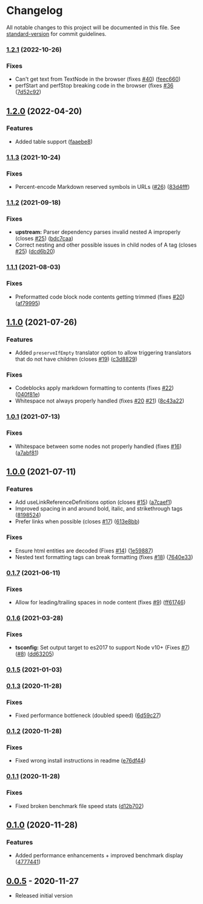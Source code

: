 # Changelog

All notable changes to this project will be documented in this file. See [standard-version](https://github.com/conventional-changelog/standard-version) for commit guidelines.

### [1.2.1](https://github.com/crosstype/node-html-markdown/compare/v1.2.0...v1.2.1) (2022-10-26)


### Fixes

* Can't get text from TextNode in the browser (fixes [#40](https://github.com/crosstype/node-html-markdown/issues/40)) ([feec660](https://github.com/crosstype/node-html-markdown/commit/feec6609cc4ad5c00ce81835d60c3a00036f82e7))
* perfStart and perfStop breaking code in the browser (fixes [#36](https://github.com/crosstype/node-html-markdown/issues/36) ([7d52c92](https://github.com/crosstype/node-html-markdown/commit/7d52c928b718acae578692736cda1f17d4733ab1))

## [1.2.0](https://github.com/crosstype/node-html-markdown/compare/v1.1.3...v1.2.0) (2022-04-20)


### Features

* Added table support ([faaebe8](https://github.com/crosstype/node-html-markdown/commit/faaebe8b8b85a6e4680a286f24ff963db097cc66))

### [1.1.3](https://github.com/crosstype/node-html-markdown/compare/v1.1.2...v1.1.3) (2021-10-24)


### Fixes

* Percent-encode Markdown reserved symbols in URLs ([#26](https://github.com/crosstype/node-html-markdown/issues/26)) ([83d4fff](https://github.com/crosstype/node-html-markdown/commit/83d4fff866eb027ebba052ab45996f679412c42b))

### [1.1.2](https://github.com/crosstype/node-html-markdown/compare/v1.1.1...v1.1.2) (2021-09-18)


### Fixes

* **upstream:** Parser dependency parses invalid nested A improperly (closes [#25](https://github.com/crosstype/node-html-markdown/issues/25)) ([bdc7caa](https://github.com/crosstype/node-html-markdown/commit/bdc7caaac615428c89729f30b23fa2a29d9a6c56))
* Correct nesting and other possible issues in child nodes of A tag (closes [#25](https://github.com/crosstype/node-html-markdown/issues/25)) ([dcd6b20](https://github.com/crosstype/node-html-markdown/commit/dcd6b209f630335c314d67e47fd2290218bd6e79))

### [1.1.1](https://github.com/crosstype/node-html-markdown/compare/v1.1.0...v1.1.1) (2021-08-03)


### Fixes

* Preformatted code block node contents getting trimmed (fixes [#20](https://github.com/crosstype/node-html-markdown/issues/20)) ([af79995](https://github.com/crosstype/node-html-markdown/commit/af799956d94d7a06c50df71746bcfac8f31e342e))

## [1.1.0](https://github.com/crosstype/node-html-markdown/compare/v1.0.1...v1.1.0) (2021-07-26)


### Features

* Added `preserveIfEmpty` translator option to allow triggering translators that do not have children (closes [#19](https://github.com/crosstype/node-html-markdown/issues/19)) ([c3d8829](https://github.com/crosstype/node-html-markdown/commit/c3d88296de6c51b016524406021718218d0c412b))


### Fixes

* Codeblocks apply markdown formatting to contents (fixes [#22](https://github.com/crosstype/node-html-markdown/issues/22)) ([040f81e](https://github.com/crosstype/node-html-markdown/commit/040f81edde8ec21e393a2b38273f9427751bfad2))
* Whitespace not always properly handled (fixes [#20](https://github.com/crosstype/node-html-markdown/issues/20) [#21](https://github.com/crosstype/node-html-markdown/issues/21)) ([8c43a22](https://github.com/crosstype/node-html-markdown/commit/8c43a22c3da5a5f5134fc52e08015b476cfbbb45))

### [1.0.1](https://github.com/crosstype/node-html-markdown/compare/v1.0.0...v1.0.1) (2021-07-13)


### Fixes

* Whitespace between some nodes not properly handled (fixes [#16](https://github.com/crosstype/node-html-markdown/issues/16)) ([a7abf81](https://github.com/crosstype/node-html-markdown/commit/a7abf81add691e199587ca85600fb0f4c6876a01))

## [1.0.0](https://github.com/crosstype/node-html-markdown/compare/v0.1.7...v1.0.0) (2021-07-11)


### Features

* Add useLinkReferenceDefinitions option (closes [#15](https://github.com/crosstype/node-html-markdown/issues/15)) ([a7caef1](https://github.com/crosstype/node-html-markdown/commit/a7caef106a37a5de618e7072ed4e329a1c4c4f95))
* Improved spacing in and around bold, italic, and strikethrough tags ([8198524](https://github.com/crosstype/node-html-markdown/commit/8198524680ec3e6e5d8578b18fe58067158774bb))
* Prefer <inline> links when possible (closes [#17](https://github.com/crosstype/node-html-markdown/issues/17)) ([613e8bb](https://github.com/crosstype/node-html-markdown/commit/613e8bb5d39ca84efcce13c33c1fda8206a9d924))


### Fixes

* Ensure html entities are decoded (Fixes [#14](https://github.com/crosstype/node-html-markdown/issues/14)) ([1e59887](https://github.com/crosstype/node-html-markdown/commit/1e59887ea9baea37d72d977943cfda936e925924))
* Nested text formatting tags can break formatting (fixes [#18](https://github.com/crosstype/node-html-markdown/issues/18)) ([7640e33](https://github.com/crosstype/node-html-markdown/commit/7640e334936e6cd678cc1ea960b77135832afd55))

### [0.1.7](https://github.com/crosstype/node-html-markdown/compare/v0.1.6...v0.1.7) (2021-06-11)


### Fixes

* Allow for leading/trailing spaces in node content (fixes [#9](https://github.com/crosstype/node-html-markdown/issues/9)) ([ff61746](https://github.com/crosstype/node-html-markdown/commit/ff617463d9a0c18f5c58f31feda0c06a69a34d27))

### [0.1.6](https://github.com/crosstype/node-html-markdown/compare/v0.1.5...v0.1.6) (2021-03-28)


### Fixes

* **tsconfig:** Set output target to es2017 to support Node v10+ (Fixes [#7](https://github.com/crosstype/node-html-markdown/issues/7)) ([#8](https://github.com/crosstype/node-html-markdown/issues/8)) ([dd63205](https://github.com/crosstype/node-html-markdown/commit/dd63205a5019ab84ac5010cf0e2f06cbc5ffabb2))

### [0.1.5](https://github.com/crosstype/node-html-markdown/compare/v0.1.4...v0.1.5) (2021-01-03)

### [0.1.3](https://github.com/crosstype/node-html-markdown/compare/v0.1.2...v0.1.3) (2020-11-28)


### Fixes

* Fixed performance bottleneck (doubled speed) ([6d59c27](https://github.com/crosstype/node-html-markdown/commit/6d59c275f5f812d998ad36c09aeafa84191ed0a9))

### [0.1.2](https://github.com/crosstype/node-html-markdown/compare/v0.1.1...v0.1.2) (2020-11-28)


### Fixes

* Fixed wrong install instructions in readme ([e76df44](https://github.com/crosstype/node-html-markdown/commit/e76df44d3244888238a8962b5559e3a19a53675b))

### [0.1.1](https://github.com/crosstype/node-html-markdown/compare/v0.0.3...v0.1.1) (2020-11-28)


### Fixes

* Fixed broken benchmark file speed stats ([d12b702](https://github.com/crosstype/node-html-markdown/commit/d12b702274a2872d38d2b53269929002fc3924b7))


## [0.1.0](https://github.com/crosstype/node-html-markdown/compare/v0.0.3...v0.1.0) (2020-11-28)


### Features

* Added performance enhancements + improved benchmark display ([4777441](https://github.com/crosstype/node-html-markdown/commit/477744167d4e1ffce8c7bcbfbc34b5cd88aabf74))


## [0.0.5](https://github.com/crosstype/node-html-markdown/v0.0.0...v0.0.5) - 2020-11-27

- Released initial version
